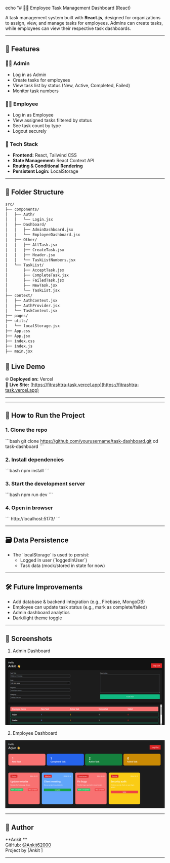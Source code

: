 echo "# 🧑‍💼 Employee Task Management Dashboard (React)

A task management system built with **React.js**, designed for organizations to assign, view, and manage tasks for employees. Admins can create tasks, while employees can view their respective task dashboards.

---

## 🚀 Features

### 👨‍💼 Admin
- Log in as Admin
- Create tasks for employees
- View task list by status (New, Active, Completed, Failed)
- Monitor task numbers

### 🧑‍💻 Employee
- Log in as Employee
- View assigned tasks filtered by status
- See task count by type
- Logout securely

### 🧠 Tech Stack
- **Frontend:** React, Tailwind CSS
- **State Management:** React Context API
- **Routing & Conditional Rendering**
- **Persistent Login:** LocalStorage

---

## 📁 Folder Structure

```plaintext
src/
├── components/
│   ├── Auth/
│   │   └── Login.jsx
│   ├── Dashboard/
│   │   ├── AdminDashboard.jsx
│   │   └── EmployeeDashboard.jsx
│   ├── Other/
│   │   ├── AllTask.jsx
│   │   ├── CreateTask.jsx
│   │   ├── Header.jsx
│   │   └── TaskListNumbers.jsx
│   └── TaskList/
│       ├── AcceptTask.jsx
│       ├── CompleteTask.jsx
│       ├── FailedTask.jsx
│       ├── NewTask.jsx
│       └── TaskList.jsx
├── context/
│   ├── AuthContext.jsx
│   ├── AuthProvider.jsx
│   └── TaskContext.jsx
├── pages/
├── utils/
│   └── localStorage.jsx
├── App.css
├── App.jsx
├── index.css
├── index.js
├── main.jsx
```





## 🔗 Live Demo

🌐 **Deployed on:** Vercel  
🔗 **Live Site:** [https://fitrashtra-task.vercel.app](https://fitrashtra-task.vercel.app)

---
---

## 🧾 How to Run the Project

### 1. Clone the repo

\`\`\`bash
git clone https://github.com/yourusername/task-dashboard.git
cd task-dashboard
\`\`\`

### 2. Install dependencies

\`\`\`bash
npm install
\`\`\`

### 3. Start the development server

\`\`\`bash
npm run dev
\`\`\`

### 4. Open in browser

\`\`\`
http://localhost:5173/
\`\`\`

---

## 🗃️ Data Persistence

- The \`localStorage\` is used to persist:
  - Logged in user (\`loggedInUser\`)
  - Task data (mock/stored in state for now)

---

## 🛠 Future Improvements

- Add database & backend integration (e.g., Firebase, MongoDB)
- Employee can update task status (e.g., mark as complete/failed)
- Admin dashboard analytics
- Dark/light theme toggle

---

## 📸 Screenshots

1. Admin Dashboard

![](<asset/admindashboard ss.png>)


2. Employee Dashboard 

![alt text](<asset/Employeedashboard ss.png>)


---

## 🙌 Author

**Ankit **  
GitHub: [@Ankit62000](https://github.com/Ankit62000)  
Project by [Ankit ]

---


